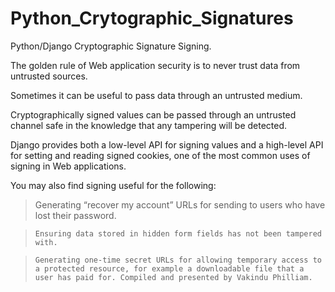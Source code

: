 # Python_Crytographic_Signatures
Python/Django Cryptographic Signature Signing. 

The golden rule of Web application security is to never trust data from untrusted sources.  

Sometimes it can be useful to pass data through an untrusted medium. 

Cryptographically signed values can be passed through an untrusted channel safe in the knowledge that any tampering will be detected. 

Django provides both a low-level API for signing values and a high-level API for setting and reading signed cookies, one of the most common uses of signing in Web applications. 

You may also find signing useful for the following: 

>    Generating “recover my account” URLs for sending to users who have lost their password. 

>     Ensuring data stored in hidden form fields has not been tampered with. 

>     Generating one-time secret URLs for allowing temporary access to a protected resource, for example a downloadable file that a user has paid for. Compiled and presented by Vakindu Philliam.
